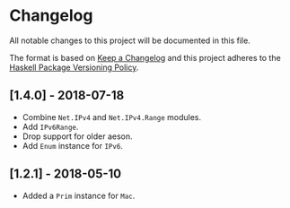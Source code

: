 # Changelog
All notable changes to this project will be documented in this file.

The format is based on [Keep a Changelog](http://keepachangelog.com/en/1.0.0/)
and this project adheres to the [Haskell Package Versioning Policy](https://pvp.haskell.org/).

## [1.4.0] - 2018-07-18
- Combine `Net.IPv4` and `Net.IPv4.Range` modules.
- Add `IPv6Range`.
- Drop support for older aeson.
- Add `Enum` instance for `IPv6`.

## [1.2.1] - 2018-05-10
- Added a `Prim` instance for `Mac`.

